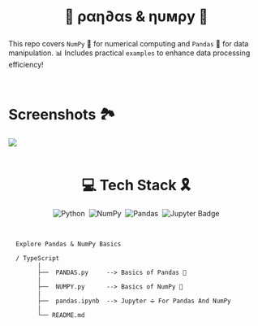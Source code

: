 <h1 align="center">

🐼 ραη∂αѕ & ηυмρу 🧮

</h1>

This repo covers `NumPy` 🧮 for numerical computing and `Pandas` 🐼 for data manipulation. 📊 Includes practical `examples` to enhance data processing efficiency!

</br>

# Screenshots 🏞️

<img src="https://github.com/user-attachments/assets/6906efab-84b0-438a-b01b-d67320d30778">

<br/>

<div align="center">

</br>

# 💻 Tech Stack 🎗️

![Python](https://img.shields.io/badge/python-3670A0?style=for-the-badge&logo=python&logoColor=ffdd54) &nbsp;![NumPy](https://img.shields.io/badge/numpy-%23013243.svg?style=for-the-badge&logo=numpy&logoColor=white) &nbsp;![Pandas](https://img.shields.io/badge/pandas-%23150458.svg?style=for-the-badge&logo=pandas&logoColor=white) &nbsp;![Jupyter Badge](https://img.shields.io/badge/Jupyter-F37626?logo=jupyter&logoColor=fff&style=for-the-badge)

</div>

</br>

      Explore Pandas & NumPy Basics

      / TypeScript 
            |    
            ├──  PANDAS.py     --> Basics of Pandas 🐼
            |   
            ├──  NUMPY.py      --> Basics of NumPy 🧮
            |    
            ├──  pandas.ipynb  --> Jupyter ➗ For Pandas And NumPy
            |    
            └── README.md